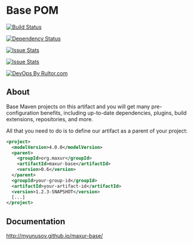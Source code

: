 # Base POM

[![Build Status](https://travis-ci.org/myunusov/maxur-base.svg?branch=master)](https://travis-ci.org/myunusov/maxur-base)

[![Dependency Status](https://www.versioneye.com/user/projects/5626986c36d0ab0016001030/badge.svg?style=flat)](https://www.versioneye.com/user/projects/5626986c36d0ab0016001030)

[![Issue Stats](http://issuestats.com/github/myunusov/maxur-base/badge/pr)](http://issuestats.com/github/myunusov/maxur-base)

[![Issue Stats](http://issuestats.com/github/myunusov/maxur-base/badge/issue)](http://issuestats.com/github/myunusov/maxur-base)

[![DevOps By Rultor.com](http://www.rultor.com/b/myunusov/maxur-base)](http://www.rultor.com/p/myunusov/maxur-base)

## About

Base Maven projects on this artifact and you will get many pre-configuration benefits, 
including up-to-date dependencies, plugins, build extensions, repositories, and more. 

All that you need to do is to define our artifact as a parent of your project:

```xml
<project>
  <modelVersion>4.0.0</modelVersion>
  <parent>
    <groupId>org.maxur</groupId>
    <artifactId>maxur-base</artifactId>
    <version>0.6</version>
  </parent>
  <groupId>your-group-id</groupId>
  <artifactId>your-artifact-id</artifactId>
  <version>1.2.3-SNAPSHOT</version>
  [...]
</project>
```

## Documentation 
http://myunusov.github.io/maxur-base/